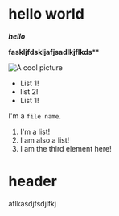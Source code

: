 
# hello world

***hello***

**faskljfdskljafjsadlkjflkds****

![A cool picture](https://catpics.com/cat1)

* List 1!
* list 2!
* List 1!

I'm a `file name`.

1. I'm a list!
4. I am also a list!
677. I am the third element here!

# header

aflkasdjfsdjlfkj